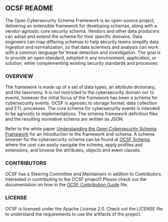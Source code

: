 ## OCSF README

The Open Cybersecurity Schema Framework is an open-source project, delivering an extensible framework for developing schemas, along with a vendor-agnostic core security schema.  Vendors and other data producers can adopt and extend the schema for their specific domains. Data engineers can map differing schemas to help security teams simplify data ingestion and normalization, so that data scientists and analysts can work with a common language for threat detection and investigation. The goal is to provide an open standard, adopted in any environment, application, or solution, while complementing existing security standards and processes.

### OVERVIEW
The framework is made up of a set of data types, an attribute dictionary, and the taxonomy. It is not restricted to the cybersecurity domain nor to events, however the initial focus of the framework has been a schema for cybersecurity events.  OCSF is agnostic to storage format, data collection and ETL processes.  The core schema for cybersecurity events is intended to be agnostic to implementations.  The schema framework definition files and the resulting normative schema are written as JSON.

Refer to the white paper [Understanding the Open Cybersecurity Schema Framework](https://github.com/ocsf/ocsf-docs/blob/main/Understanding%20OCSF.pdf) for an introduction to the framework and schema.  A schema browser for the cybersecurity schema can be found at [OCSF Schema](https://schema.ocsf.io), where the user can easily navigate the schema, apply profiles and extensions, and browse the attributes, objects and event classes.

### CONTRIBUTORS

OCSF has a Steering Committee and Maintainers in addtion to Contributors.  Interested in contributing to the OCSF project?  Please check out the documentation on how in the [OCSF Contribution Guide](https://github.com/ocsf/ocsf-schema/blob/main/CONTRIBUTING.md) file.

### LICENSE

OCSF is licensed under the Apache License 2.0.  Check out the LICENSE file to understand the requirements to use the artifacts of the project.

<!--

**Here are some ideas to get you started:**

🙋‍♀️ A short introduction - what is your organization all about?
🌈 Contribution guidelines - how can the community get involved?
👩‍💻 Useful resources - where can the community find your docs? Is there anything else the community should know?
🍿 Fun facts - what does your team eat for breakfast?
🧙 Remember, you can do mighty things with the power of [Markdown](https://docs.github.com/github/writing-on-github/getting-started-with-writing-and-formatting-on-github/basic-writing-and-formatting-syntax)
-->
